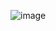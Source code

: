 ![image](https://user-images.githubusercontent.com/60029482/115165556-49e9b380-a0a6-11eb-83cd-3b04bc6cfbb3.png)
